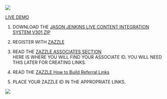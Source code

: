![](http://thenocklist.com/jasonjenkinslive/images/portfolio/1.jpg)

[LIVE DEMO](http://thenocklist.com/jasonjenkinslive/)

1. DOWNLOAD THE [JASON JENKINS LIVE CONTENT INTEGRATION SYSTEM V301 ZIP](https://github.com/NOCKLIST/jasonjenkinslive301)

2. REGISTER WITH [ZAZZLE](http://www.zazzle.com/)

3. READ THE [ZAZZLE ASSOCIATES SECTION](http://www.zazzle.com/my/associate/associate)  
HERE IS WHERE YOU WILL FIND YOUR ASSOCIATE ID.  YOU WILL NEED THIS LATER FOR CREATING LINKS.

4. READ THE [ZAZZLE How to Build Referral Links](http://www.zazzle.com/sell/affiliates/referrallinks)

5. PLACE YOUR ZAZZLE ID IN THE APPROPRIATE LINKS.  


![](http://thenocklist.com/jasonjenkinslive/images/portfolio/4.jpg)

